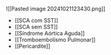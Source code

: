 ![[Pasted image 20241021123430.png]]
- [[SCA com SST]]
- [[SCA sem SST]]
- [[Síndrome Aórtica Aguda]]
- [[Tromboembolismo Pulmonar]]
- [[Pericardite]]


